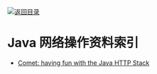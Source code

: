 [![返回目录](https://parg.co/UGo)](https://github.com/wxyyxc1992/Awesome-Reference) 
 
 
 
# Java 网络操作资料索引

- [Comet: having fun with the Java HTTP Stack](http://6me.us/AB7)